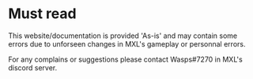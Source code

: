 # Must read
This website/documentation is provided 'As-is' and may contain some errors due to unforseen changes in MXL's gameplay or personnal errors.

For any complains or suggestions please contact Wasps#7270 in MXL's discord server.